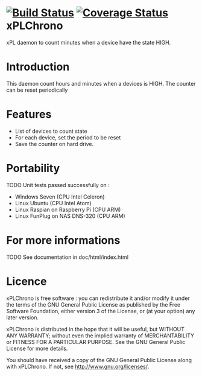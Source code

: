 [![Build Status](https://travis-ci.org/FragJage/xPLChrono.svg?branch=master)](https://travis-ci.org/FragJage/xPLChrono)
[![Coverage Status](https://coveralls.io/repos/github/FragJage/xPLChrono/badge.svg?branch=master)](https://coveralls.io/github/FragJage/xPLChrono?branch=master)
xPLChrono
===========
xPL daemon to count minutes when a device have the state HIGH. 

Introduction
============
This daemon count hours and minutes when a devices is HIGH. The counter can be reset periodically  


Features
========
 - List of devices to count state
 - For each device, set the period to be reset
 - Save the counter on hard drive.  
 
Portability
===========
TODO
Unit tests passed successfully on :
 - Windows Seven (CPU Intel Celeron)
 - Linux Ubuntu (CPU Intel Atom)
 - Linux Raspian on Raspberry Pi (CPU ARM)
 - Linux FunPlug on NAS DNS-320 (CPU ARM)

For more informations
=====================
TODO
See documentation in doc/html/index.html

Licence
=======
xPLChrono is free software : you can redistribute it and/or modify it under the terms of the GNU General Public License as published by the Free Software Foundation, either version 3 of the License, or (at your option) any later version.

xPLChrono is distributed in the hope that it will be useful, but WITHOUT ANY WARRANTY; without even the implied warranty of MERCHANTABILITY or FITNESS FOR A PARTICULAR PURPOSE. See the GNU General Public License for more details.

You should have received a copy of the GNU General Public License along with xPLChrono. If not, see http://www.gnu.org/licenses/.
